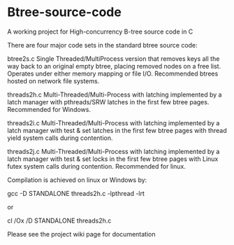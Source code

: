 Btree-source-code
=================

A working project for High-concurrency B-tree source code in C

There are four major code sets in the standard btree source code:

btree2s.c       Single Threaded/MultiProcess version that removes keys all the way back to an original empty btree, placing removed nodes on a free list.  Operates under either memory mapping or file I/O.  Recommended btrees hosted on network file systems.

threads2h.c     Multi-Threaded/Multi-Process with latching implemented by a latch manager with pthreads/SRW latches in the first few btree pages. Recommended for Windows.

threads2i.c     Multi-Threaded/Multi-Process with latching implemented by a latch manager with test & set latches in the first few btree pages with thread yield system calls during contention.

threads2j.c     Multi-Threaded/Multi-Process with latching implemented by a latch manager with test & set locks in the first few btree pages with Linux futex system calls during contention. Recommended for linux.

Compilation is achieved on linux or Windows by:

gcc -D STANDALONE threads2h.c -lpthread -lrt

or

cl /Ox /D STANDALONE threads2h.c

Please see the project wiki page for documentation
